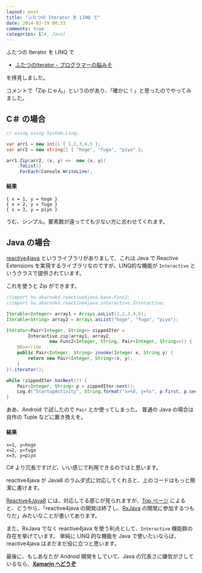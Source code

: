 ```yaml
---
layout: post
title: "ふたつの Iterator を LINQ で"
date: 2014-03-19 00:33
comments: true
categories: [C#, Java]
---
```

ふたつの Iterator を LINQ で

* [ふたつのIterator - プログラマーの脳みそ](http://d.hatena.ne.jp/Nagise/20140315/1394884271)

を拝見しました。
<!--more-->
コメントで「Zip じゃん」というのがあり、「確かに！」と思ったのでやってみました。

## C＃ の場合

```csharp
// using using System.Linq;

var arr1 = new int[] { 1,2,3,4,5 };
var arr2 = new string[] { "hoge", "fuga", "piyo" };

arr1.Zip(arr2, (x, y) =>  new {x, y})
    .ToList()
    .ForEach(Console.WriteLine);
```

#### 結果

```
{ x = 1, y = hoge }
{ x = 2, y = fuga }
{ x = 3, y = piyo }
```

うむ、シンプル。要素数が違ってても少ない方に合わせてくれます。

## Java の場合

[reactive4java](https://code.google.com/p/reactive4java/) というライブラリがありまして、これは Java で Reactive Extensions を実現するライブラリなのですが、LINQ的な機能が ``Interactive`` というクラスで提供されています。

これを使うと Zip ができます。

```java
//import hu.akarnokd.reactive4java.base.Func2;
//import hu.akarnokd.reactive4java.interactive.Interactive;

Iterable<Integer> array1 = Arrays.asList(1,2,3,4,5);
Iterable<String> array2 = Arrays.asList("hoge", "fuga", "piyo");

Iterator<Pair<Integer, String>> zippedIter = 
		Interactive.zip(array1, array2, 
				new Func2<Integer, String, Pair<Integer, String>>() {
	@Override
	public Pair<Integer, String> invoke(Integer x, String y) {
		return new Pair<Integer, String>(x, y);
	}
}).iterator();

while (zippedIter.hasNext()) {
	Pair<Integer, String> p = zippedIter.next();
	Log.d("StartupActivity", String.format("x=%d, y=%s", p.first, p.second));
}
```

ああ、Android で試したので ``Pair`` とか使ってしまった。
普通の Java の場合は自作の Tuple などに置き換えを。

#### 結果

```
x=1, y=hoge 
x=2, y=fuga 
x=3, y=piyo 
```

C# より冗長ですけど、いい感じで利用できるのではと思います。

reactive4java が Java8 のラムダ式に対応してくれると、上のコードはもっと簡潔に書けます。

[Reactive4Java8](https://code.google.com/p/reactive4java/wiki/Reactive4Java8) には、対応してる感じが見られますが、[Top ページ](https://code.google.com/p/reactive4java/) によると、どうやら、「reactive4java の開発は終了し、[RxJava](https://github.com/Netflix/RxJava) の開発に参加するつもりだ」みたいなことが書いてあります。

また、RxJava でなく reactive4java を使う利点として、``Interactive`` 機能群の存在を挙げています。
単純に LINQ 的な機能を Java で使いたいならば、 reactive4java はまだまだ役に立つと思います。

最後に、もしあなたが Android 開発をしていて、Java の冗長さに嫌気がさしているなら、[**Xamarin へどうぞ**](http://xamarin.com/csharp) 